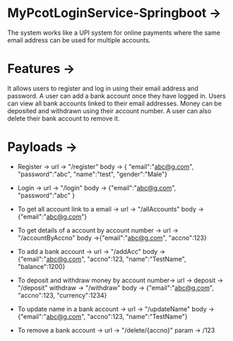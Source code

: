 # MyPcotLoginService-Springboot ->
The system works like a UPI system for online payments where the same email address can be used for multiple accounts.

# Features ->
  It allows users to register and log in using their email address and password.
  A user can add a bank account once they have logged in.
  Users can view all bank accounts linked to their email addresses.
  Money can be deposited and withdrawn using their account number.
  A user can also delete their bank account to remove it.

# Payloads ->
  * Register ->
      url -> "/register"
      body -> { "email":"abc@g.com", "password":"abc", "name":"test", "gender":"Male"}
  * Login ->
      url -> "/login"
      body -> {"email":"abc@g.com", "password":"abc" }

  * To get all account link to a email ->
      url -> "/allAccounts"
      body -> {"email":"abc@g.com"}
      
  * To get details of a account by account number ->
      url -> "/accountByAccno"
      body ->{"email":"abc@g.com", "accno":123}
      
  * To add a bank account ->
      url -> "/addAcc"
      body -> {"email":"abc@g.com", "accno":123, "name":"TestName", "balance":1200}

  * To deposit and withdraw money by account number->
      url -> 
            deposit -> "/deposit"
            withdraw -> "/withdraw"
      body -> {"email":"abc@g.com", "accno":123, "currency":1234}

  * To update name in a bank account ->
      url -> "/updateName"
      body -> {"email":"abc@g.com", "accno":123, "name":"TestName"}

  * To remove a bank account ->
      url -> "/delete/{accno}"
      param -> /123
